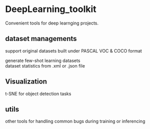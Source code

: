# DeepLearning_toolkit

Convenient tools for deep learnging projects.

## dataset managements  
support original datasets built under PASCAL VOC & COCO format  

generate few-shot learning datasets  
dataset statistics from .xml or .json file  

## Visualization
t-SNE for object detection tasks

## utils
other tools for handling common bugs during training or inferencing
